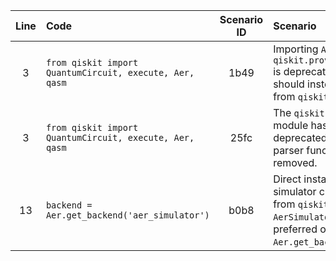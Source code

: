 | Line | Code | Scenario ID | Scenario | Artifact | Refactoring |
| :--: | :--- | :---------: | :------- | :------- | :---------- |
| 3 | `from qiskit import QuantumCircuit, execute, Aer, qasm` | 1b49 | Importing `Aer` from `qiskit.providers.aer` is deprecated. You should instead import from `qiskit_aer`. | `Aer` | `from qiskit_aer import Aer` |
| 3 | `from qiskit import QuantumCircuit, execute, Aer, qasm` | 25fc | The `qiskit.qasm` module has been deprecated and its parser functionality removed. | `qiskit.qasm` | |
| 13 | `backend = Aer.get_backend('aer_simulator')` | b0b8 | Direct instantiation of simulator classes from `qiskit_aer` (like `AerSimulator`) is preferred over `Aer.get_backend()`. | `Aer.get_backend('aer_simulator')` | `backend = AerSimulator()` |
